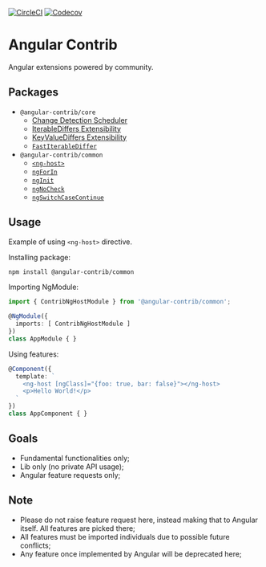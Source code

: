 [![CircleCI](https://img.shields.io/circleci/project/github/trotyl/angular-contrib.svg)](https://circleci.com/gh/trotyl/angular-contrib)
[![Codecov](https://img.shields.io/codecov/c/github/trotyl/angular-contrib.svg)](https://codecov.io/gh/trotyl/angular-contrib)


# Angular Contrib

Angular extensions powered by community.

## Packages

+ `@angular-contrib/core`
  + [Change Detection Scheduler][ChangeDetectionScheduler]
  + [IterableDiffers Extensibility][IterableDiffersExtensibility]
  + [KeyValueDiffers Extensibility][KeyValueDiffersExtensibility]
  + [`FastIterableDiffer`][FastIterableDiffer]
+ `@angular-contrib/common`
  + [`<ng-host>`][NgHost]
  + [`ngForIn`][NgForIn]
  + [`ngInit`][NgInit]
  + [`ngNoCheck`][NgNoCheck]
  + [`ngSwitchCaseContinue`][NgSwitchContinue]

## Usage

Example of using `<ng-host>` directive.

Installing package:

```bash
npm install @angular-contrib/common
```

Importing NgModule:

```typescript
import { ContribNgHostModule } from '@angular-contrib/common';

@NgModule({
  imports: [ ContribNgHostModule ]
})
class AppModule { }
```

Using features:

```typescript
@Component({
  template: `
    <ng-host [ngClass]="{foo: true, bar: false}"></ng-host>
    <p>Hello World!</p>
  `
})
class AppComponent { }
```

## Goals

+ Fundamental functionalities only;
+ Lib only (no private API usage);
+ Angular feature requests only;

## Note

+ Please do not raise feature request here, instead making that to Angular itself. All features are picked there;
+ All features must be imported individuals due to possible future conflicts;
+ Any feature once implemented by Angular will be deprecated here;


[ChangeDetectionScheduler]: https://github.com/trotyl/angular-contrib/tree/master/packages/core/change-detection-scheduler
[FastIterableDiffer]: https://github.com/trotyl/angular-contrib/tree/master/packages/core/fast-iterable-differ
[IterableDiffersExtensibility]: https://github.com/trotyl/angular-contrib/tree/master/packages/core/iterable-differs
[KeyValueDiffersExtensibility]: https://github.com/trotyl/angular-contrib/tree/master/packages/core/key-value-differs
[NgForIn]: https://github.com/trotyl/angular-contrib/tree/master/packages/common/for-in
[NgInit]: https://github.com/trotyl/angular-contrib/tree/master/packages/common/init
[NgHost]: https://github.com/trotyl/angular-contrib/tree/master/packages/common/host
[NgNoCheck]: https://github.com/trotyl/angular-contrib/tree/master/packages/common/no-check
[NgSwitchContinue]: https://github.com/trotyl/angular-contrib/tree/master/packages/common/switch-continue
